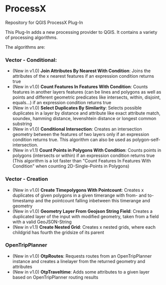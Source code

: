 # ProcessX
Repository for QGIS ProcessX Plug-In

This Plug-In adds a new processing provider to QGIS. It contains a variety of processing algorithms.

The algorithms are:

### Vector - Conditional:
- (New in v1.0) **Join Attributes By Nearest With Condition**: Joins the attributes of the x nearest features if an expression condition returns true
- (New in v1.0) **Count Features In Features With Condition**: Counts features in another layers features (can be lines and polygons as well as points and different geometric predicates like intersects, within, disjoint, equals...) if an expression condition returns true
- (New in v1.0) **Select Duplicates By Similarity**: Selects possible duplicates in a layer by distance and attribute like exact attribute match, soundex, hamming distance, levenshtein distance or longest common substring
- (New in v1.0) **Conditional Intersection**: Creates an intersection geometry between the features of two layers only if an expression condition returns true. This algorithm can also be used as polygon-self-intersection.
- (New in v1.1) **Count Points in Polygons With Condition**: Counts points in polygons (intersects or within) if an expression condition returns true (This algorithm is a lot faster than "Count Features In Features With Condition" when counting 2D-Single-Points in Polygons)

### Vector - Creation
- (New in v1.0) **Create Timepolygons With Pointcount**: Creates x duplicates of given polygons in a given timerange with from- and to-timestamp and the pointcount falling inbetween this timerange and geometry
- (New in v1.0) **Geometry Layer From Geojson String Field**: Creates a duplicated layer of the input with modified geometry, taken from a field with a valid GeoJSON-String
- (New in v1.1) **Create Nested Grid**: Creates x nested grids, where each childgrid has fourth the gridsize of its parent 

### OpenTripPlanner
- (New in v1.0) **OtpRoutes**: Requests routes from an OpenTripPlanner instance and creates a linelayer from the returned geometry and attributes
- (New in v1.0) **OtpTraveltime**: Adds some attributes to a given layer based on OpenTripPlanner routing results
